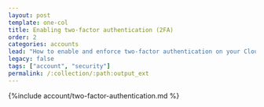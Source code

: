 ```yaml
---
layout: post
template: one-col
title: Enabling two-factor authentication (2FA)
order: 2
categories: accounts
lead: "How to enable and enforce two-factor authentication on your Cloud 66 account"
legacy: false
tags: ["account", "security"]
permalink: /:collection/:path:output_ext
---
```


{%include account/two-factor-authentication.md %}
